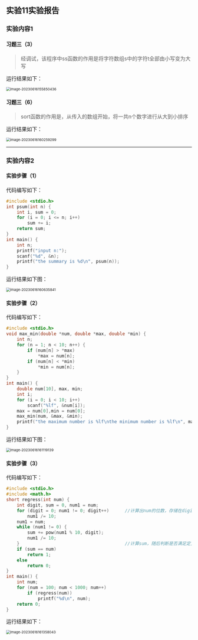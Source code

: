 ## 实验11实验报告

### 实验内容1

#### 习题三（3）

> 经调试，该程序中ss函数的作用是将字符数组s中的字符t全部由小写变为大写

运行结果如下：

<img src="C:\Users\19134\AppData\Roaming\Typora\typora-user-images\image-20230616155850436.png" alt="image-20230616155850436" style="zoom:67%;" />

#### 习题三（6）

> sort函数的作用是，从传入的数组开始，将一共n个数字进行从大到小排序

运行结果如下：

<img src="C:\Users\19134\AppData\Roaming\Typora\typora-user-images\image-20230616160259299.png" alt="image-20230616160259299" style="zoom:67%;" />

---

### 实验内容2

#### 实验步骤（1）

代码编写如下：

```c
#include <stdio.h>
int psum(int n) {
    int i, sum = 0;
    for (i = 0; i <= n; i++)
        sum += i;
    return sum;
}
int main() {
    int n;
    printf("input n:");
    scanf("%d", &n);
    printf("the summary is %d\n", psum(n));
}
```

运行结果如下图：

<img src="C:\Users\19134\AppData\Roaming\Typora\typora-user-images\image-20230616160635841.png" alt="image-20230616160635841" style="zoom:67%;" />

#### 实验步骤（2）

代码编写如下：

```c
#include <stdio.h>
void max_min(double *num, double *max, double *min) {
    int n;
    for (n = 1; n < 10; n++) {
        if (num[n] > *max)
            *max = num[n];
        if (num[n] < *min)
            *min = num[n];
    }
}
int main() {
    double num[10], max, min;
    int i;
    for (i = 0; i < 10; i++)
        scanf("%lf", &num[i]);
    max = num[0],min = num[0];
    max_min(num, &max, &min);
    printf("the maximum number is %lf\nthe minimum number is %lf\n", max, min);
}
```

运行结果如下图：

<img src="C:\Users\19134\AppData\Roaming\Typora\typora-user-images\image-20230616161119139.png" alt="image-20230616161119139" style="zoom:67%;" />

#### 实验步骤（3）

代码编写如下：

```c
#include <stdio.h>
#include <math.h>
short regress(int num) {
    int digit, sum = 0, num1 = num;
    for (digit = 0; num1 != 0; digit++)      //计算出num的位数，存储在digit中
        num1 /= 10;
    num1 = num;
    while (num1 != 0) {
        sum += pow(num1 % 10, digit);
        num1 /= 10;
    }                                        //计算sum，随后判断是否满足定义
    if (sum == num)
        return 1;
    else
        return 0;
}
int main() {
    int num;
    for (num = 100; num < 1000; num++)
        if (regress(num))
            printf("%d\n", num);
    return 0;
}
```

运行结果如下：

<img src="C:\Users\19134\AppData\Roaming\Typora\typora-user-images\image-20230616161358043.png" alt="image-20230616161358043" style="zoom:67%;" />